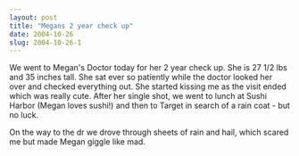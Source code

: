 ```yaml
---
layout: post
title: "Megans 2 year check up"
date: 2004-10-26
slug: 2004-10-26-1
---
```


We went to Megan&apos;s Doctor today for her 2 year check up.  She is 27 1/2 lbs and 35 inches tall.  She sat ever so patiently while the doctor looked her over and checked everything out.  She started kissing me as the visit ended which was really cute.  After her single shot, we went to lunch at Sushi Harbor (Megan loves sushi!) and then to Target in search of a rain coat - but no luck.

On the way to the dr we drove through sheets of rain and hail, which scared me but made Megan giggle like mad.


